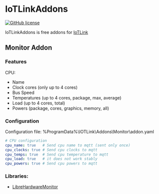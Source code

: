 # IoTLinkAddons
[![GitHub license](https://img.shields.io/github/license/DragonNP/IoTLinkAddons)](https://github.com/DragonNP/IoTLinkAddons/blob/master/LICENSE)

IoTLinkAddons is free addons for [IoTLink](https://iotlink.gitlab.io/)

## Monitor Addon
### Features
CPU:
 - Name
 - Clock cores (only up to 4 cores)
 - Bus Speed
 - Temperatures (up to 4 cores, package, max, average)
 - Load (up to 4 cores, total)
 - Powers (package, cores, graphics, memory, all)

### Configuration
Configuration file: %ProgramData%\IOTLink\Addons\Monitor\addon.yaml
``` yaml
# CPU configuration
cpu_name: true   # Send cpu name to mqtt (sent only once)
cpu_clocks: true # Send cpu clocks to mqtt
cpu_temps: true  # Send cpu temperature to mqtt
cpu_load: true   # it does not work stably
cpu_powers: true # Send cpu powers to mqtt
```

### Libraries:
 - [LibreHardwareMonitor](https://github.com/LibreHardwareMonitor/LibreHardwareMonitor)
